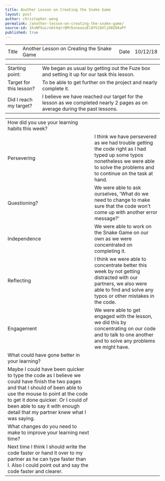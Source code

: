 ```yaml
---
title: Another Lesson on Creating the Snake Game
layout: post
author: christopher.wong
permalink: /another-lesson-on-creating-the-snake-game/
source-id: 1huNFGuLrobt4qtrQMrbsneasuElAYVi8Xlj60ZO4aPY
published: true
---
```

<table>
  <tr>
    <td>Title</td>
    <td>Another Lesson on Creating the Snake Game</td>
    <td>Date</td>
    <td>10/12/18</td>
  </tr>
</table>


<table>
  <tr>
    <td>Starting point:</td>
    <td>We began as usual by getting out the Fuze box and setting it up for our task this lesson.</td>
  </tr>
  <tr>
    <td>Target for this lesson?</td>
    <td>To be able to get further on the project and nearly complete it.</td>
  </tr>
  <tr>
    <td>Did I reach my target? </td>
    <td>I believe we have reached our target for the lesson as we completed nearly 2 pages as on average during the past lessons.</td>
  </tr>
</table>


<table>
  <tr>
    <td>How did you use your learning habits this week?</td>
    <td></td>
  </tr>
  <tr>
    <td>Persevering</td>
    <td>I think we have persevered as we had trouble getting the code right as I had typed up some typos nonetheless we were able to solve the problems and to continue on the task at hand.</td>
  </tr>
  <tr>
    <td>Questioning?</td>
    <td>We were able to ask ourselves, 'What do we need to change to make sure that the code won't come up with another error message?’</td>
  </tr>
  <tr>
    <td>Independence</td>
    <td>We were able to work on the Snake Game on our own as we were concentrated on completing it.</td>
  </tr>
  <tr>
    <td>Reflecting</td>
    <td>I think we were able to concentrate better this week by not getting distracted with our partners, we also were able to find and solve any typos or other mistakes in the code.</td>
  </tr>
  <tr>
    <td>Engagement</td>
    <td>We were able to get engaged with the lesson, we did this by concentrating on our code and to talk to one another and to solve any problems we might have.</td>
  </tr>
  <tr>
    <td>What could have gone better in your learning?</td>
    <td></td>
  </tr>
  <tr>
    <td>Maybe I could have been quicker to type the code as I believe we could have finish the two pages and that I should of been able to use the mouse to point at the code to get it done quicker. Or I could of been able to say it with enough detail that my partner knew what I was saying.</td>
    <td></td>
  </tr>
  <tr>
    <td>What changes do you need to make to improve your learning next time?</td>
    <td></td>
  </tr>
  <tr>
    <td>Next time I think I should write the code faster or hand it over to my partner as he can type faster than I. Also I could point out and say the code faster and clearer.</td>
    <td></td>
  </tr>
</table>


